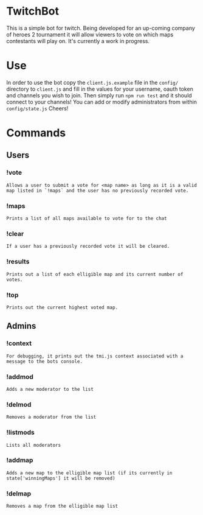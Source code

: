 # TwitchBot

This is a simple bot for twitch. Being developed for an up-coming company of heroes 2 tournament it will allow viewers to vote on which maps contestants will play on. It's currently a work in progress.

# Use

In order to use the bot copy the `client.js.example` file in the `config/` directory to `client.js` and fill in the values for your username, oauth token and channels you wish to join. Then simply run `npm run test` and it should connect to your channels! You can add or modify administrators from within `config/state.js` Cheers!

# Commands

## Users
### !vote <map name>
    Allows a user to submit a vote for <map name> as long as it is a valid map listed in `!maps` and the user has no previously recorded vote.
### !maps
    Prints a list of all maps available to vote for to the chat
### !clear
    If a user has a previously recorded vote it will be cleared.
### !results
    Prints out a list of each elligible map and its current number of votes.
### !top
    Prints out the current highest voted map.

## Admins
### !context
    For debugging, it prints out the tmi.js context associated with a message to the bots console.
### !addmod <username>
    Adds a new moderator to the list
### !delmod <username>
    Removes a moderator from the list
### !listmods
    Lists all moderators
### !addmap <map name>
    Adds a new map to the elligible map list (if its currently in state['winningMaps'] it will be removed)
### !delmap <map name>
    Removes a map from the elligible map list
